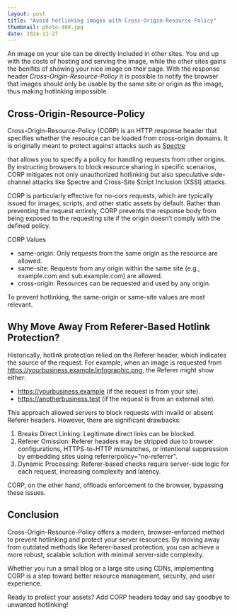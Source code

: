 ```yaml
---
layout: post
title: "Avoid hotlinking images with Cross-Origin-Resource-Policy"
thumbnail: photo-480.jpg
date: 2024-11-27
---
```


An image on your site can be directly included in other sites. You end up with the costs of hosting and serving the image, while the other sites gains the benifits of showing your nice image on their page. With the response header *Cross-Origin-Resource-Policy* it is possible to notify the browser that images should only be usable by the same site or origin as the image, thus making hotlinking impossible.

<!-- Photo source: https://pixabay.com/photos/camera-phone-girl-hands-1869430/ -->

## Cross-Origin-Resource-Policy

Cross-Origin-Resource-Policy (CORP) is an HTTP response header that specifies whether the resource can be loaded from cross-origin domains. It is originally meant to protect against attacks such as [Spectre](https://en.wikipedia.org/wiki/Spectre_(security_vulnerability))

 that allows you to specify a policy for handling requests from other origins. By instructing browsers to block resource sharing in specific scenarios, CORP mitigates not only unauthorized hotlinking but also speculative side-channel attacks like Spectre and Cross-Site Script Inclusion (XSSI) attacks.

CORP is particularly effective for no-cors requests, which are typically issued for images, scripts, and other static assets by default. Rather than preventing the request entirely, CORP prevents the response body from being exposed to the requesting site if the origin doesn’t comply with the defined policy.

CORP Values

- same-origin: Only requests from the same origin as the resource are allowed.
- same-site: Requests from any origin within the same site (e.g., example.com and sub.example.com) are allowed.
- cross-origin: Resources can be requested and used by any origin.

To prevent hotlinking, the same-origin or same-site values are most relevant.

## Why Move Away From Referer-Based Hotlink Protection?

Historically, hotlink protection relied on the Referer header, which indicates the source of the request. For example, when an image is requested from https://yourbusiness.example/infographic.png, the Referer might show either:

- https://yourbusiness.example (if the request is from your site).
- https://anotherbusiness.test (if the request is from an external site).

This approach allowed servers to block requests with invalid or absent Referer headers. However, there are significant drawbacks:

1. Breaks Direct Linking: Legitimate direct links can be blocked.
1. Referer Omission: Referer headers may be stripped due to browser configurations, HTTPS-to-HTTP mismatches, or intentional suppression by embedding sites using referrerpolicy="no-referrer".
1. Dynamic Processing: Referer-based checks require server-side logic for each request, increasing complexity and latency.

CORP, on the other hand, offloads enforcement to the browser, bypassing these issues.

## Conclusion

Cross-Origin-Resource-Policy offers a modern, browser-enforced method to prevent hotlinking and protect your server resources. By moving away from outdated methods like Referer-based protection, you can achieve a more robust, scalable solution with minimal server-side complexity.

Whether you run a small blog or a large site using CDNs, implementing CORP is a step toward better resource management, security, and user experience.

Ready to protect your assets? Add CORP headers today and say goodbye to unwanted hotlinking!
